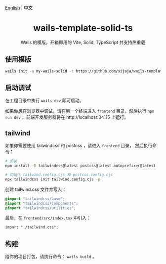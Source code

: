 <p align="left">
<a href="https://github.com/xijaja/wails-template-solid-ts/main/README.md">English</a> | 
<strong>中文</strong>
</p>
<h1 align="center">wails-template-solid-ts</h1>

<p align="center">Wails 的模版，开箱即用的 Vite, Solid, TypeScript 并支持热重载</p>

## 使用模版

```bash
wails init -n my-wails-solid -t https://github.com/xijaja/wails-template-solid-ts
```

## 启动调试

在工程目录中执行 `wails dev` 即可启动。

如果你想在浏览器中调试，请在另一个终端进入 `frontend` 目录，然后执行 `npm run dev` ，前端开发服务器将在 http://localhost:34115 上运行。

## tailwind

如果你需要使用 tailwindcss 和 postcss ，请进入 `frontend` 目录，
然后执行命令：

```bash
# 安装
npm install -D tailwindcss@latest postcss@latest autoprefixer@latest

# 初始化 tailwind.config.cjs 和 postcss.config.cjs
npx tailwindcss init tailwind.config.cjs -p
```

创建 tailwind.css 文件并写入：

```css
@import "tailwindcss/base";
@import "tailwindcss/components";
@import "tailwindcss/utilities";
```

最后，在 `frontend/src/index.tsx` 中引入：

```tsx
import "./tailwind.css";
```

## 构建

给你的项目打包，请执行命令： `wails build` 。

